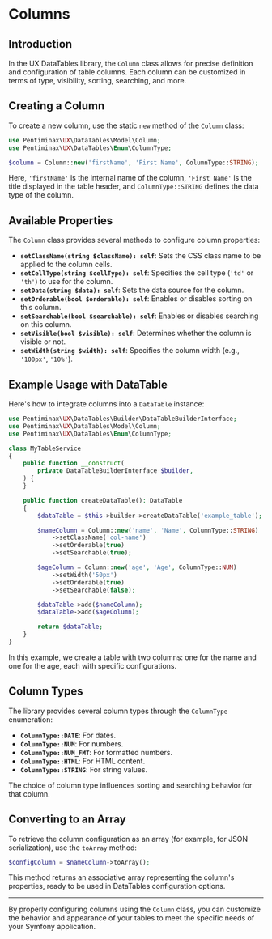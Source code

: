 # Columns

## Introduction

In the UX DataTables library, the `Column` class allows for precise definition and configuration of table columns. Each column can be customized in terms of type, visibility, sorting, searching, and more.

## Creating a Column

To create a new column, use the static `new` method of the `Column` class:

```php
use Pentiminax\UX\DataTables\Model\Column;
use Pentiminax\UX\DataTables\Enum\ColumnType;

$column = Column::new('firstName', 'First Name', ColumnType::STRING);
```

Here, `'firstName'` is the internal name of the column, `'First Name'` is the title displayed in the table header, and `ColumnType::STRING` defines the data type of the column.

## Available Properties

The `Column` class provides several methods to configure column properties:

- **`setClassName(string $className): self`**: Sets the CSS class name to be applied to the column cells.
- **`setCellType(string $cellType): self`**: Specifies the cell type (`'td'` or `'th'`) to use for the column.
- **`setData(string $data): self`**: Sets the data source for the column.
- **`setOrderable(bool $orderable): self`**: Enables or disables sorting on this column.
- **`setSearchable(bool $searchable): self`**: Enables or disables searching on this column.
- **`setVisible(bool $visible): self`**: Determines whether the column is visible or not.
- **`setWidth(string $width): self`**: Specifies the column width (e.g., `'100px'`, `'10%'`).

## Example Usage with DataTable

Here's how to integrate columns into a `DataTable` instance:

```php
use Pentiminax\UX\DataTables\Builder\DataTableBuilderInterface;
use Pentiminax\UX\DataTables\Model\Column;
use Pentiminax\UX\DataTables\Enum\ColumnType;

class MyTableService
{
    public function __construct(
        private DataTableBuilderInterface $builder,
    ) {
    }

    public function createDataTable(): DataTable
    {
        $dataTable = $this->builder->createDataTable('example_table');

        $nameColumn = Column::new('name', 'Name', ColumnType::STRING)
            ->setClassName('col-name')
            ->setOrderable(true)
            ->setSearchable(true);

        $ageColumn = Column::new('age', 'Age', ColumnType::NUM)
            ->setWidth('50px')
            ->setOrderable(true)
            ->setSearchable(false);

        $dataTable->add($nameColumn);
        $dataTable->add($ageColumn);

        return $dataTable;
    }
}
```

In this example, we create a table with two columns: one for the name and one for the age, each with specific configurations.

## Column Types

The library provides several column types through the `ColumnType` enumeration:

- **`ColumnType::DATE`**: For dates.
- **`ColumnType::NUM`**: For numbers.
- **`ColumnType::NUM_FMT`**: For formatted numbers.
- **`ColumnType::HTML`**: For HTML content.
- **`ColumnType::STRING`**: For string values.

The choice of column type influences sorting and searching behavior for that column.

## Converting to an Array

To retrieve the column configuration as an array (for example, for JSON serialization), use the `toArray` method:

```php
$configColumn = $nameColumn->toArray();
```

This method returns an associative array representing the column's properties, ready to be used in DataTables configuration options.

---

By properly configuring columns using the `Column` class, you can customize the behavior and appearance of your tables to meet the specific needs of your Symfony application.

